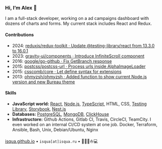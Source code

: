### Hi, I’m Alex :lion:

I am a full-stack developer, working on a ad campaigns dashboard with dozens of charts and forms. My current stack includes React and Redux.

#### Contributions

- 2024: [reduxjs/redux-toolkit · Update @testing-library/react from 13.3.0 to 16.0.1](https://github.com/reduxjs/redux-toolkit/pull/4686)
- 2023: [gravity-ui/components · Introduce InfiniteScroll component](https://github.com/gravity-ui/components/pull/2)
- 2016: [google/go-github · Fix GetBranch response](https://github.com/google/go-github/pull/490)
- 2015: [postcss/postcss-url · Process urls inside AlphaImageLoader](https://github.com/postcss/postcss-url/pull/55)
- 2015: [csscomb/core · Let define syntax for extensions](https://github.com/csscomb/core/pull/7)
- 2013: [ohmyzsh/ohmyzsh · Added function to show current Node.js version and new Bureau theme](https://github.com/ohmyzsh/ohmyzsh/pull/2236)

#### Skills

- **JavaScript world:** [React](https://github.com/facebook/react/), [Node.js](https://github.com/nodejs/node), [TypeScript](https://github.com/microsoft/TypeScript), HTML, CSS, [Testing Library](https://github.com/testing-library), [Storybook](https://github.com/storybookjs/storybook/), [Nest.js](https://github.com/nestjs/nest)
- **Databases:** [PostgreSQL](https://www.postgresql.org), [MongoDB](https://www.mongodb.com), [ClickHouse](https://clickhouse.com)
- **Infrastructore:** Github Actions, Gitlab CI, Travis, CircleCI, TeamCity. I even worked on an internal CI/CD system at one job. Docker, Terraform, Ansible, Bash, Unix, Debian/Ubuntu, Nginx

[isqua.github.io](https://isqua.github.io) • `isqua[at]isqua.ru` • 🏄🏾🚙⛵️💻

<!--
**isqua/isqua** is a ✨ _special_ ✨ repository because its `README.md` (this file) appears on your GitHub profile.

Here are some ideas to get you started:

- 🔭 I’m currently working on ...
- 🌱 I’m currently learning ...
- 👯 I’m looking to collaborate on ...
- 🤔 I’m looking for help with ...
- 💬 Ask me about ...
- 📫 How to reach me: ...
- 😄 Pronouns: ...
- ⚡ Fun fact: ...
-->
